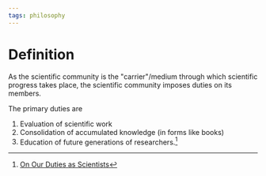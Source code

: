 ```yaml
---
tags: philosophy
---
```


# Definition

As the scientific community is the "carrier"/medium through which scientific progress takes place, the scientific community imposes duties on its members.

The primary duties are
1) Evaluation of scientific work
2) Consolidation of accumulated knowledge (in forms like books)
3) Education of future generations of researchers.[^1]

[^1]: [On Our Duties as Scientists](zotero://open-pdf/library/items/H9NXEKXN?page=3)